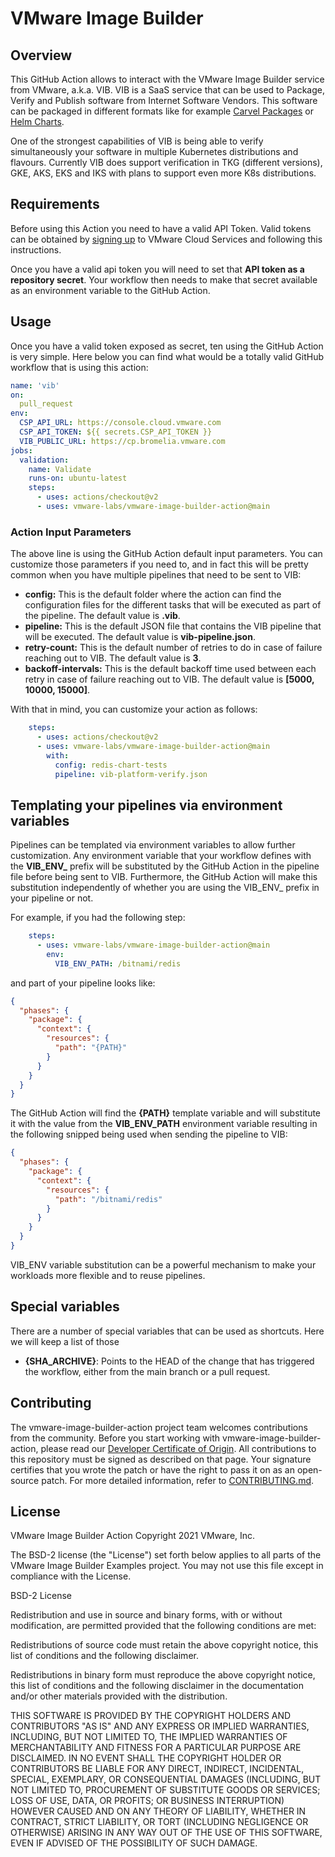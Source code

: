 # VMware Image Builder

## Overview

This GitHub Action allows to interact with the VMware Image Builder service from VMware, a.k.a. VIB. VIB is a SaaS service that can be used to Package, Verify and Publish software from Internet Software Vendors. This software can be packaged in different formats like for example [Carvel Packages](https://carvel.dev) or [Helm Charts](https://helm.sh). 

One of the strongest capabilities of VIB is being able to verify simultaneously your software in multiple Kubernetes distributions and flavours. Currently VIB does support verification in TKG (different versions), GKE, AKS, EKS and IKS with plans to support even more K8s distributions. 

## Requirements

Before using this Action you need to have a valid API Token. Valid tokens can be obtained by [signing up](https://console.cloud.vmware.com) to VMware Cloud Services and following this instructions.

Once you have a valid api token you will need to set that **API token as a repository secret**. Your workflow then needs to make that secret available as an environment variable to the GitHub Action.

## Usage

Once you have a valid token exposed as secret, ten using the GitHub Action is very simple. Here below you can find what would be a totally valid GitHub workflow that is using this action:

```yaml
name: 'vib'
on:
  pull_request
env:
  CSP_API_URL: https://console.cloud.vmware.com
  CSP_API_TOKEN: ${{ secrets.CSP_API_TOKEN }}
  VIB_PUBLIC_URL: https://cp.bromelia.vmware.com
jobs:
  validation:
    name: Validate
    runs-on: ubuntu-latest
    steps:
      - uses: actions/checkout@v2
      - uses: vmware-labs/vmware-image-builder-action@main
```

### Action Input Parameters

The above line is using the GitHub Action default input parameters. You can customize those parameters if you need to, and in fact this will be pretty common when you have multiple pipelines that need to be sent to VIB:

* **config:** This is the default folder where the action can find the configuration files for the different tasks that will be executed as part of the pipeline. The default value is **.vib**.
* **pipeline:** This is the default JSON file that contains the VIB pipeline that will be executed. The default value is **vib-pipeline.json**.
* **retry-count:** This is the default number of retries to do in case of failure reaching out to VIB. The default value is **3**.
* **backoff-intervals:** This is the default backoff time used between each retry in case of failure reaching out to VIB. The default value is **[5000, 10000, 15000]**.

With that in mind, you can customize your action as follows:
```yaml
    steps:
      - uses: actions/checkout@v2
      - uses: vmware-labs/vmware-image-builder-action@main
        with:
          config: redis-chart-tests
          pipeline: vib-platform-verify.json
```

## Templating your pipelines via environment variables

Pipelines can be templated via environment variables to allow further customization. Any environment variable that your workflow defines with the **VIB_ENV_** prefix will be substituted by the GitHub Action in the pipeline file before being sent to VIB. Furthermore, the GitHub Action will make this substitution independently of whether you are using the VIB_ENV_ prefix in your pipeline or not. 

For example, if you had the following step:

```yaml
    steps:
      - uses: vmware-labs/vmware-image-builder-action@main
        env:
          VIB_ENV_PATH: /bitnami/redis
```

and part of your pipeline looks like:

```json
{
  "phases": {
    "package": {
      "context": {
        "resources": {
          "path": "{PATH}"
        }
      }
    }
  }        
}
```
The GitHub Action will find the **{PATH}** template variable and will substitute it with the value from the **VIB_ENV_PATH** environment variable resulting in the following snipped being used when sending the pipeline to VIB:

```json
{
  "phases": {
    "package": {
      "context": {
        "resources": {
          "path": "/bitnami/redis"
        }
      }
    }
  }        
}
```
VIB_ENV variable substitution can be a powerful mechanism to make your workloads more flexible and to reuse pipelines. 

## Special variables

There are a number of special variables that can be used as shortcuts. Here we will keep a list of those

* **{SHA_ARCHIVE}**: Points to the HEAD of the change that has triggered the workflow, either from the main branch or a pull request.


## Contributing

The vmware-image-builder-action project team welcomes contributions from the community. Before you start working with vmware-image-builder-action, please
read our [Developer Certificate of Origin](https://cla.vmware.com/dco). All contributions to this repository must be
signed as described on that page. Your signature certifies that you wrote the patch or have the right to pass it on
as an open-source patch. For more detailed information, refer to [CONTRIBUTING.md](CONTRIBUTING.md).

## License

VMware Image Builder Action
Copyright 2021 VMware, Inc.

The BSD-2 license (the "License") set forth below applies to all parts of the VMware Image Builder Examples project. You may not use this file except in compliance with the License.

BSD-2 License

Redistribution and use in source and binary forms, with or without modification, are permitted provided that the following conditions are met:

Redistributions of source code must retain the above copyright notice, this list of conditions and the following disclaimer.

Redistributions in binary form must reproduce the above copyright notice, this list of conditions and the following disclaimer in the documentation and/or other materials provided with the distribution.

THIS SOFTWARE IS PROVIDED BY THE COPYRIGHT HOLDERS AND CONTRIBUTORS "AS IS" AND ANY EXPRESS OR IMPLIED WARRANTIES, INCLUDING, BUT NOT LIMITED TO, THE IMPLIED WARRANTIES OF MERCHANTABILITY AND FITNESS FOR A PARTICULAR PURPOSE ARE DISCLAIMED. IN NO EVENT SHALL THE COPYRIGHT HOLDER OR CONTRIBUTORS BE LIABLE FOR ANY DIRECT, INDIRECT, INCIDENTAL, SPECIAL, EXEMPLARY, OR CONSEQUENTIAL DAMAGES (INCLUDING, BUT NOT LIMITED TO, PROCUREMENT OF SUBSTITUTE GOODS OR SERVICES; LOSS OF USE, DATA, OR PROFITS; OR BUSINESS INTERRUPTION) HOWEVER CAUSED AND ON ANY THEORY OF LIABILITY, WHETHER IN CONTRACT, STRICT LIABILITY, OR TORT (INCLUDING NEGLIGENCE OR OTHERWISE) ARISING IN ANY WAY OUT OF THE USE OF THIS SOFTWARE, EVEN IF ADVISED OF THE POSSIBILITY OF SUCH DAMAGE.
